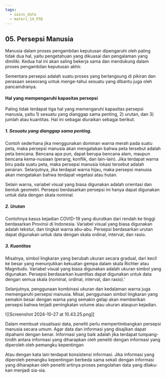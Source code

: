 ```yaml
---
tags:
  - sains_data
  - materi_14_PSD
---
```

## 05. Persepsi Manusia

Manusia dalam proses pengambilan keputusan dipengaruhi oleh paling tidak dua hal, yaitu pengetahuan yang dikuasai dan pengalaman yang dimiliki. Kedua hal ini akan saling bekerja sama dan mendukung dalam proses pengambilan keputusan akhir.

Sementara persepsi adalah suatu proses yang berlangsung di pikiran dan perasaan seseorang untuk menge-tahui sesuatu yang dibantu juga oleh pancaindranya.


#### Hal yang mempengaruhi kapasitas persepsi

Paling tidak terdapat tiga hal yang memengaruhi kapasitas persepsi manusia, yaitu 1) sesuatu yang dianggap sama penting, 2) urutan, dan 3) jumlah atau kuantitas. Hal ini sebagai diuraikan sebagai berikut.

##### 1. Sesuatu yang dianggap sama penting.

Contoh sederhana jika menggunakan dominan warna merah pada suatu peta, maka persepsi manusia akan mengatakan bahwa peta tersebut adalah peta bencana. Bencana apa pun, dapat berupa bencana alam, maupun bencana kema-nusiaan (perang, konflik, dan lain-lain). Jika terdapat warna biru pada suatu peta, maka persepsi manusia lokasi tersebut adalah perairan. Selanjutnya, jika terdapat warna hijau, maka persepsi manusia akan mengatakan bahwa terdapat vegetasi atau hutan. 

Selain warna, variabel visual yang biasa digunakan adalah orientasi dan bentuk geometri. Persepsi berdasarkan persepsi ini hanya dapat digunakan untuk data dengan skala nominal.


##### 2. Urutan

Contohnya kasus kejadian COVID-19 yang diurutkan dari rendah ke tinggi berdasarkan Provinsi di Indonesia. Variabel visual yang biasa digunakan adalah tekstur, dan tingkat warna abu-abu. Persepsi berdasarkan urutan dapat digunakan untuk data dengan skala ordinal, interval, dan rasio.

##### 3. Kuantitas

Misalnya, simbol lingkaran yang berubah ukuran secara gradual, dari kecil ke besar yang menunjukkan kekuatan gempa dalam skala Richter atau Magnitudo. Variabel visual yang biasa digunakan adalah ukuran simbol yang digunakan. Persepsi berdasarkan kuantitas dapat digunakan untuk data dengan semua skala (nominal, ordinal, interval, dan rasio).'


Selanjutnya, penggunaan kombinasi ukuran dan kedalaman warna juga memengaruhi persepsi manusia. Misal, penggunaan simbol lingkaran yang semakin besar dengan warna yang semakin gelap akan memberikan persepsi bahwa terjadi peningkatan volume atau ukuran ataupun kejadian.

![[Screenshot 2024-10-27 at 10.43.25.png]]

Dalam membuat visualisasi data, peneliti perlu mempertimbangkan persepsi manusia secara umum. Agar data dan informasi yang disajikan dapat dipahami dengan benar. Informasi yang baik adalah jika terdapat tumpang-tindih antara informasi yang diharapkan oleh peneliti dengan informasi yang diperoleh oleh pemangku kepentingan

Atau dengan kata lain terdapat konsistensi informasi. Jika informasi yang diperoleh pemangku kepentingan berbeda sama sekali dengan informasi yang diharapkan oleh peneliti artinya proses pengolahan data yang dilaku-kan menjadi sia-sia.